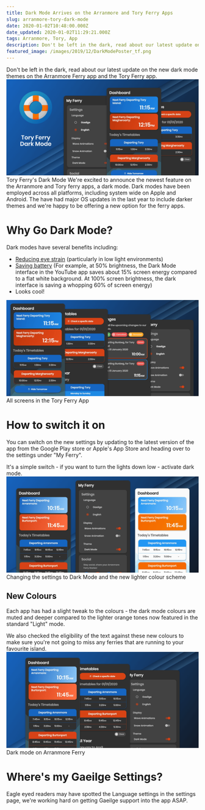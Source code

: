 ```yaml
---
title: Dark Mode Arrives on the Arranmore and Tory Ferry Apps
slug: arranmore-tory-dark-mode
date: 2020-01-02T10:48:00.000Z
date_updated: 2020-01-02T11:29:21.000Z
tags: Arranmore, Tory, App
description: Don't be left in the dark, read about our latest update on the new dark mode themes on the Arranmore Ferry app and the Tory Ferry app.
featured_image: /images/2019/12/DarkModePoster_tf.png
---
```


Don't be left in the dark, read about our latest update on the new dark mode themes on the Arranmore Ferry app and the Tory Ferry app.
![](/images/2019/12/DarkModePoster_tf.png)Tory Ferry's Dark Mode
We're excited to announce the newest feature on the Arranmore and Tory ferry apps, a dark mode. Dark modes have been employed across all platforms, including system wide on Apple and Android. The have had major OS updates in the last year to include darker themes and we're happy to be offering a new option for the ferry apps.

# Why Go Dark Mode?

Dark modes have several benefits including:

- [Reducing eye strain](https://www.cnet.com/news/why-you-should-you-use-dark-mode-on-the-iphone/) (particularly in low light environments)
- [Saving battery](https://www.techaheadcorp.com/blog/dark-mode/) (For example, at 50% brightness, the Dark Mode interface in the YouTube app saves about 15% screen energy compared to a flat white background. At 100% screen brightness, the dark interface is saving a whopping 60% of screen energy)
- Looks cool!

![](/images/2019/12/DarkModePoster-tf-screens.png)All screens in the Tory Ferry App
# How to switch it on

You can switch on the new settings by updating to the latest version of the app from the Google Play store or Apple's App Store and heading over to the settings under "My Ferry".

It's a simple switch - if you want to turn the lights down low - activate dark mode.
![](/images/2019/12/DarkModePoster-settings.png)Changing the settings to Dark Mode and the new lighter colour scheme
## New Colours

Each app has had a slight tweak to the colours - the dark mode colours are muted and deeper compared to the lighter orange tones now featured in the standard "Light" mode.

We also checked the eligibility of the text against these new colours to make sure you're not going to miss any ferries that are running to your favourite island.
![](/images/2019/12/DarkModePoster-screens.png)Dark mode on Arranmore Ferry
# Where's my Gaeilge Settings?

Eagle eyed readers may have spotted the Language settings in the settings page, we're working hard on getting Gaeilge support into the app ASAP.
